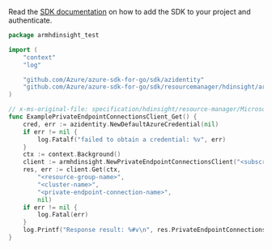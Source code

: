 Read the [SDK documentation](https://github.com/Azure/azure-sdk-for-go/blob/sdk%2Fresourcemanager%2Fhdinsight%2Farmhdinsight%2Fv0.2.1/sdk/resourcemanager/hdinsight/armhdinsight/README.md) on how to add the SDK to your project and authenticate.

```go
package armhdinsight_test

import (
	"context"
	"log"

	"github.com/Azure/azure-sdk-for-go/sdk/azidentity"
	"github.com/Azure/azure-sdk-for-go/sdk/resourcemanager/hdinsight/armhdinsight"
)

// x-ms-original-file: specification/hdinsight/resource-manager/Microsoft.HDInsight/stable/2021-06-01/examples/GetPrivateEndpointConnection.json
func ExamplePrivateEndpointConnectionsClient_Get() {
	cred, err := azidentity.NewDefaultAzureCredential(nil)
	if err != nil {
		log.Fatalf("failed to obtain a credential: %v", err)
	}
	ctx := context.Background()
	client := armhdinsight.NewPrivateEndpointConnectionsClient("<subscription-id>", cred, nil)
	res, err := client.Get(ctx,
		"<resource-group-name>",
		"<cluster-name>",
		"<private-endpoint-connection-name>",
		nil)
	if err != nil {
		log.Fatal(err)
	}
	log.Printf("Response result: %#v\n", res.PrivateEndpointConnectionsClientGetResult)
}
```

